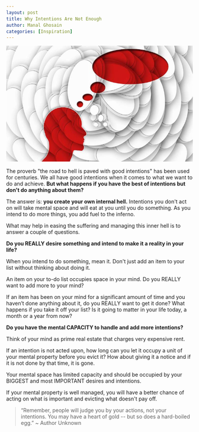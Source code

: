 ```yaml
---
layout: post
title: Why Intentions Are Not Enough
author: Manal Ghosain
categories: [Inspiration]
---
```


![Thoughts](/images/thoughts.jpg)

The proverb "the road to hell is paved with good intentions" has been used for centuries. We all have good intentions when it comes to what we want to do and achieve. **But what happens if you have the best of intentions but don't do anything about them?** 

The answer is: **you create your own internal hell.** Intentions you don't act on will take mental space and will eat at you until you do something. As you intend to do more things, you add fuel to the inferno. 

What may help in easing the suffering and managing this inner hell is to answer a couple of questions. 

**Do you REALLY desire something and intend to make it a reality in your life?** 

When you intend to do something, mean it. Don't just add an item to your list without thinking about doing it. 

An item on your to-do list occupies space in your mind. Do you REALLY want to add more to your mind? 

If an item has been on your mind for a significant amount of time and you haven’t done anything about it, do you REALLY want to get it done? What happens if you take it off your list? Is it going to matter in your life today, a month or a year from now? 

**Do you have the mental CAPACITY to handle and add more intentions?** 

Think of your mind as prime real estate that charges very expensive rent. 

If an intention is not acted upon, how long can you let it occupy a unit of your mental property before you evict it? How about giving it a notice and if it is not done by that time, it is gone. 

Your mental space has limited capacity and should be occupied by your BIGGEST and most IMPORTANT desires and intentions. 

If your mental property is well managed, you will have a better chance of acting on what is important and evicting what doesn't pay off. 

> “Remember, people will judge you by your actions, not your intentions. You may have a heart of gold -- but so does a hard-boiled egg.” ~ Author Unknown